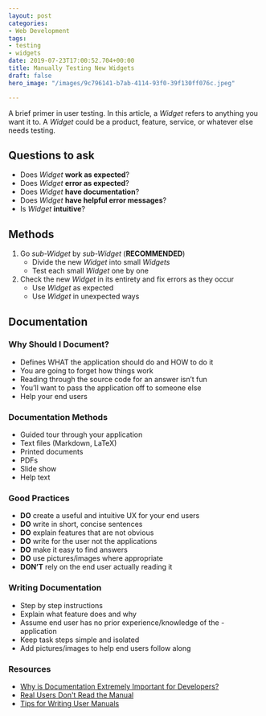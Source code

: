 ```yaml
---
layout: post
categories:
- Web Development
tags:
- testing
- widgets
date: 2019-07-23T17:00:52.704+00:00
title: Manually Testing New Widgets
draft: false
hero_image: "/images/9c796141-b7ab-4114-93f0-39f130ff076c.jpeg"

---
```

A brief primer in user testing. In this article, a _Widget_ refers to anything you want it to. A _Widget_ could be a product, feature, service, or whatever else needs testing.

## Questions to ask

* Does _Widget_ **work as expected**?
* Does _Widget_ **error as expected**?
* Does _Widget_ **have documentation**?
* Does _Widget_ **have helpful error messages**?
* Is _Widget_ **intuitive**?

## Methods

1. Go _sub-Widget_ by _sub-Widget_ (**RECOMMENDED**)
   * Divide the new _Widget_ into small _Widgets_
   * Test each small _Widget_ one by one
2. Check the new _Widget_ in its entirety and fix errors as they occur
   * Use _Widget_ as expected
   * Use _Widget_ in unexpected ways

## Documentation

### Why Should I Document?

* Defines WHAT the application should do and HOW to do it
* You are going to forget how things work
* Reading through the source code for an answer isn’t fun
* You’ll want to pass the application off to someone else
* Help your end users

### Documentation Methods

* Guided tour through your application
* Text files (Markdown, LaTeX)
* Printed documents
* PDFs
* Slide show
* Help text

### Good Practices

* **DO** create a useful and intuitive UX for your end users
* **DO** write in short, concise sentences
* **DO** explain features that are not obvious
* **DO** write for the user not the applications
* **DO** make it easy to find answers
* **DO** use pictures/images where appropriate
* **DON’T** rely on the end user actually reading it

### Writing Documentation

* Step by step instructions
* Explain what feature does and why
* Assume end user has no prior experience/knowledge of the - application
* Keep task steps simple and isolated
* Add pictures/images to help end users follow along

### Resources

* [Why is Documentation Extremely Important for Developers?](https://www.seguetech.com/why-is-documentation-extremely-important-for-developers/)
* [Real Users Don't Read the Manual](https://www.getopensocial.com/blog/community-management/real-users-dont-read-manuals)
* [Tips for Writing User Manuals](https://www.userfocus.co.uk/articles/usermanuals.html)